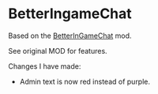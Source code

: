 # BetterIngameChat

Based on the [BetterInGameChat](https://github.com/FlashHit/BetterIngameChat) mod.

See original MOD for features.

Changes I have made:

- Admin text is now red instead of purple.
